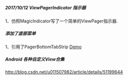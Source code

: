 ##### 2017/10/12 ViewPagerIndicator 指示器
1、仿照MagicIndicator写了一个简单的ViewPager指示器.

##### 添加了底部菜单
1、引用了PagerBottomTabStrip [Demo](https://github.com/tyzlmjj/PagerBottomTabStrip)



##### Android 各种自定义View合集

http://blog.csdn.net/u011507982/article/details/51199644